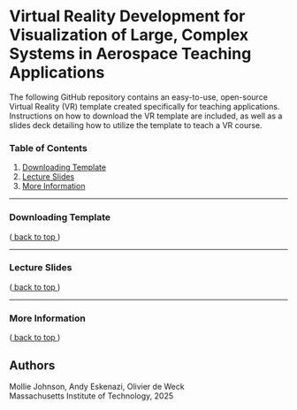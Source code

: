 # Virtual Reality Development for Visualization of Large, Complex Systems in Aerospace Teaching Applications
The following GitHub repository contains an easy-to-use, open-source Virtual Reality (VR) template created specifically for teaching applications. Instructions on how to download the VR template are included, as well as a slides deck detailing how to utilize the template to teach a VR course.

### Table of Contents 

1. [ Downloading Template ](#S1)
2. [ Lecture Slides ](#S2)
3. [ More Information ](#S3)

---
<a name="S1"></a>
### Downloading Template

([ back to top ](#back_to_top))

---
<a name="S2"></a>
### Lecture Slides

([ back to top ](#back_to_top))

---
<a name="S3"></a>
### More Information

([ back to top ](#back_to_top))

## Authors

Mollie Johnson, Andy Eskenazi, Olivier de Weck <br />
Massachusetts Institute of Technology, 2025 <br />

